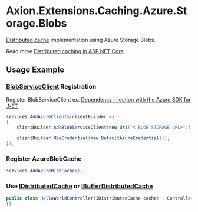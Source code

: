 ﻿# Axion.Extensions.Caching.Azure.Storage.Blobs

[Distributed cache](https://learn.microsoft.com/en-us/dotnet/api/microsoft.extensions.caching.distributed.idistributedcache) implementation using Azure Storage Blobs.

Read more [Distributed caching in ASP.NET Core](https://learn.microsoft.com/en-us/aspnet/core/performance/caching/distributed).

## Usage Example
### [BlobServiceClient](https://learn.microsoft.com/en-us/dotnet/api/azure.storage.blobs.blobserviceclient) Registration

Register BlobServiceClient ex. [Dependency injection with the Azure SDK for .NET](https://learn.microsoft.com/en-us/dotnet/azure/sdk/dependency-injection)

```csharp
services.AddAzureClients(clientBuilder =>
{
    clientBuilder.AddBlobServiceClient(new Uri("< BLOB STORAGE URL>"));

    clientBuilder.UseCredential(new DefaultAzureCredential());
});
```

### Register AzureBlobCache
```csharp
services.AddAzureBlobCache();
```

### Use [IDistributedCache](https://learn.microsoft.com/en-us/dotnet/api/microsoft.extensions.caching.distributed.idistributedcache) or [IBufferDistributedCache](https://learn.microsoft.com/en-us/dotnet/api/microsoft.extensions.caching.distributed.ibufferdistributedcache) 
```csharp
public class HelloWorldController(IDistributedCache cache) : Controller
{}
```